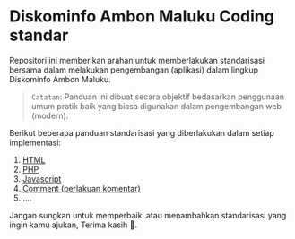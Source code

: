 # Diskominfo Ambon Maluku Coding standar

Repositori ini memberikan arahan untuk memberlakukan standarisasi bersama dalam melakukan pengembangan (aplikasi) dalam lingkup Diskominfo Ambon Maluku.

> ``Catatan``: Panduan ini dibuat secara objektif bedasarkan penggunaan umum pratik baik yang biasa digunakan dalam pengembangan web (modern).

Berikut beberapa panduan standarisasi yang diberlakukan dalam setiap implementasi:
1. [HTML](https://github.com/diskominfo-ambon/coding-standar/blob/main/html.md)
2. [PHP](https://github.com/diskominfo-ambon/coding-standar/blob/main/php.md)
3. [Javascript](https://github.com/diskominfo-ambon/coding-standar/blob/main/javascript.md)
4. [Comment (perlakuan komentar)](https://github.com/diskominfo-ambon/coding-standar/blob/main/comment.md)
5. ....

Jangan sungkan untuk memperbaiki atau menambahkan standarisasi yang ingin kamu ajukan, Terima kasih 💖.
